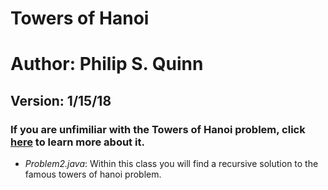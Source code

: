 # Towers of Hanoi
# Author: Philip S. Quinn
## Version: 1/15/18
### If you are unfimiliar with the Towers of Hanoi problem, click [here](https://en.wikipedia.org/wiki/Tower_of_Hanoi) to learn more about it.
- *Problem2.java*: Within this class you will find a recursive solution to the famous towers of hanoi problem.
